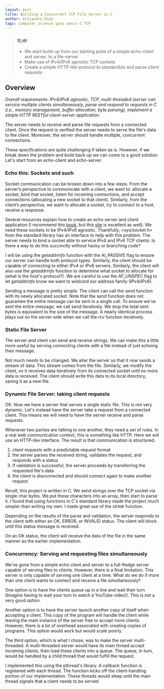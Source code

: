 ```yaml
---
layout: post
title: Building a Concurrent TCP File Server in C
author: Alejandro Diaz
tags: computer science gios omscs C TCP
---
```


> ### tl;dr
> * We start build-up from our starting point of a simple echo-client and server, to a file-server
> * Make use of IPv4/IPv6 agnostic TCP sockets
> * Create a simple HTTP-like protocol to standardize and parse client requests

## Overview
_Overall requirements: IPv4/IPv6 agnostic, TCP, multi-threaded (server can service multiple clients simultaneously, parse and respond to requests in C (i.e., memory management, buffer allocation, byte parsing), implement a simple HTTP RESTful client-server application._

The server needs to receive and parse file requests from a connected client. Once the request is verified the server needs to serve the file's data to the client. Moreover, the server should handle multiple, concurrent connections.

These specifications are quite challenging if taken as is. However, if we break down the problem and build back up we can come to a good solution. Let's start from an echo-client and echo-server.

### Echo this: Sockets and such

Socket communication can be broken down into a few steps. From the server’s perspective to communicate with a client, we want to: allocate a socket, bind that socket, listen for incoming connections, and accept connections (allocating a new socket to that client). Similarly, from the client’s perspective, we want to allocate a socket, try to connect to a host, receive a response.

Several resources explain how to create an echo server and client application (I recommend this [book](https://www.google.co.jp/books/edition/TCP_IP_Sockets_in_C/11YK8bbqYkEC?hl=en&gbpv=0), but this [site](https://beej.us/guide/bgnet/) is excellent as well). We need these sockets to be IPv4/IPv6 agnostic. Thankfully, _<sys/socket.h>_ from the standard library has an interface to help with this problem.
The server needs to bind a socket able to service IPv4 and IPv6 TCP clients. Is there a way to do this succinctly without hacky or branching code? 

I will be using the _getaddrinfo_ function with the AI_PASSIVE flag to ensure our server can handle both protocol types. Similarly, the client should be capable of connecting to either IPv4 or IPv6 servers. Similarly, the client will also use the _getaddrinfo_ function to determine what socket to allocate for (what is the host's protocol?). We are careful to use the *AF_UNSPEC* flag to let _getaddrinfo_ know we want to wildcard our address family (IPv4/IPv6).

Sending a message is pretty simple. The client can call the _send_ function with its newly allocated socket. Note that the send function does not guarantee the entire message can be sent in a single call. To ensure we've sent the entire message, we call send iteratively. We stop the total sent bytes is equivalent to the size of the message. A nearly identical process plays out on the server-side when we call the _rcv_ function iteratively.

### Static File Server

The server and client can send and receive strings. We can make this a little more useful by serving connecting clients with a file instead of just echoing their message. 

Not much needs to be changed. We alter the server so that it now sends a stream of data. This stream comes from the file. Similarly, we modify the client, so it receives data iteratively from its connected socket until no more data is received. The client should write this data to its local directory, saving it as a new file.

### Dynamic File Server: taking client requests

OK. Now we have a server that serves a single static file. This is not very dynamic. Let's instead have the server take a request from a connected client. This means we will need to have the server receive and parse requests.

Whenever two parties are talking to one another, they need a set of rules. In a real web communication context, this is something like HTTP. Here we will use an HTTP-like interface. The result is that communication is structured.

1. client requests with a predictable request format
2. the server parses the received string, validates the request, and responds with a status
3. If validation is successful, the server proceeds by transferring the requested file's data
4. the client is disconnected and should connect again to make another request

Recall, this project is written in C. We send strings over the TCP socket via single char bytes. We put these characters into an array, then start to parse it. I found that using functions in C's standard library made the project much simpler than writing my own. I made great use of the _strtok_ function.

Depending on the results of the parse and validation, the server responds to the client with either an OK, ERROR, or INVALID status. The client will block until this status message is received.

On an OK status, the client will receive the data of the file in the same manner as the earlier implementation.

### Concurrency: Serving and requesting files simultaneously

We've gone from a simple echo client and server to a full-fledge server capable of serving files to clients. However, there is a final limitation. This server is only capable of serving one client at a time. What do we do if more than one client wants to connect and receive a file simultaneously?

One option is to have the clients queue up in a line and wait their turn (Imagine having to wait your turn to watch a YouTube video!). This is not a very good option.

Another option is to have the server launch another copy of itself when accepting a client. This copy of the program will handle the client while leaving the main instance of the server free to accept more clients. However, there is a lot of overhead associated with creating copies of programs. This option would work but would scale poorly.

The third option, which is what I chose, was to make the server multi-threaded. A multi-threaded server would have its main thread accept incoming clients, then load these clients into a queue. The queue, in turn, would be handled by a child thread that would fulfill the request.

I implemented this using the pthread's library. A callback function is registered with each thread. The function kicks off the client-handling portion of our implementation. These threads would sleep until the main thread signals that a client needs to be served.
